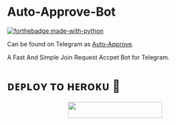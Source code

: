 # Auto-Approve-Bot

[![forthebadge made-with-python](http://ForTheBadge.com/images/badges/made-with-python.svg)](https://www.python.org/)

Can be found on Telegram as [Auto-Approve](https://t.me/Ku_Approve_bot).

A Fast And Simple Join Request Accpet Bot for Telegram.

# ᴅᴇᴘʟᴏʏ ᴛᴏ ʜᴇʀᴏᴋᴜ 🚀
<p align="center"><a href="https://heroku.com/deploy?template=https://github.com/NomoreLakshya/Auto-Approval-Bot"> <img src="https://img.shields.io/badge/Deploy%20To%20Heroku-black?style=for-the-badge&logo=heroku" width="220" height="38.45"/></a></p>
